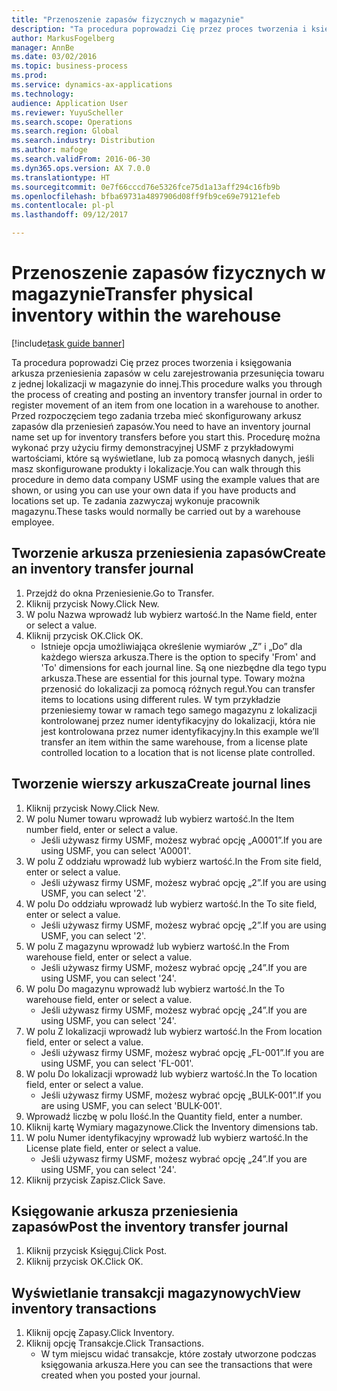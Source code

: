 ```yaml
---
title: "Przenoszenie zapasów fizycznych w magazynie"
description: "Ta procedura poprowadzi Cię przez proces tworzenia i księgowania arkusza przeniesienia zapasów w celu zarejestrowania przesunięcia towaru z jednej lokalizacji w magazynie do innej."
author: MarkusFogelberg
manager: AnnBe
ms.date: 03/02/2016
ms.topic: business-process
ms.prod: 
ms.service: dynamics-ax-applications
ms.technology: 
audience: Application User
ms.reviewer: YuyuScheller
ms.search.scope: Operations
ms.search.region: Global
ms.search.industry: Distribution
ms.author: mafoge
ms.search.validFrom: 2016-06-30
ms.dyn365.ops.version: AX 7.0.0
ms.translationtype: HT
ms.sourcegitcommit: 0e7f66cccd76e5326fce75d1a13aff294c16fb9b
ms.openlocfilehash: bfba69731a4897906d08ff9fb9ce69e79121efeb
ms.contentlocale: pl-pl
ms.lasthandoff: 09/12/2017

---
```

# <a name="transfer-physical-inventory-within-the-warehouse"></a><span data-ttu-id="0303e-103">Przenoszenie zapasów fizycznych w magazynie</span><span class="sxs-lookup"><span data-stu-id="0303e-103">Transfer physical inventory within the warehouse</span></span>

[!include[task guide banner](../../includes/task-guide-banner.md)]

<span data-ttu-id="0303e-104">Ta procedura poprowadzi Cię przez proces tworzenia i księgowania arkusza przeniesienia zapasów w celu zarejestrowania przesunięcia towaru z jednej lokalizacji w magazynie do innej.</span><span class="sxs-lookup"><span data-stu-id="0303e-104">This procedure walks you through the process of creating and posting an inventory transfer journal in order to register movement of an item from one location in a warehouse to another.</span></span> <span data-ttu-id="0303e-105">Przed rozpoczęciem tego zadania trzeba mieć skonfigurowany arkusz zapasów dla przeniesień zapasów.</span><span class="sxs-lookup"><span data-stu-id="0303e-105">You need to have an inventory journal name set up for inventory transfers before you start this.</span></span> <span data-ttu-id="0303e-106">Procedurę można wykonać przy użyciu firmy demonstracyjnej USMF z przykładowymi wartościami, które są wyświetlane, lub za pomocą własnych danych, jeśli masz skonfigurowane produkty i lokalizacje.</span><span class="sxs-lookup"><span data-stu-id="0303e-106">You can walk through this procedure in demo data company USMF using the example values that are shown, or using you can use your own data if you have products and locations set up.</span></span> <span data-ttu-id="0303e-107">Te zadania zazwyczaj wykonuje pracownik magazynu.</span><span class="sxs-lookup"><span data-stu-id="0303e-107">These tasks would normally be carried out by a warehouse employee.</span></span>


## <a name="create-an-inventory-transfer-journal"></a><span data-ttu-id="0303e-108">Tworzenie arkusza przeniesienia zapasów</span><span class="sxs-lookup"><span data-stu-id="0303e-108">Create an inventory transfer journal</span></span>
1. <span data-ttu-id="0303e-109">Przejdź do okna Przeniesienie.</span><span class="sxs-lookup"><span data-stu-id="0303e-109">Go to Transfer.</span></span>
2. <span data-ttu-id="0303e-110">Kliknij przycisk Nowy.</span><span class="sxs-lookup"><span data-stu-id="0303e-110">Click New.</span></span>
3. <span data-ttu-id="0303e-111">W polu Nazwa wprowadź lub wybierz wartość.</span><span class="sxs-lookup"><span data-stu-id="0303e-111">In the Name field, enter or select a value.</span></span>
4. <span data-ttu-id="0303e-112">Kliknij przycisk OK.</span><span class="sxs-lookup"><span data-stu-id="0303e-112">Click OK.</span></span>
    * <span data-ttu-id="0303e-113">Istnieje opcja umożliwiająca określenie wymiarów „Z” i „Do” dla każdego wiersza arkusza.</span><span class="sxs-lookup"><span data-stu-id="0303e-113">There is the option to specify 'From' and 'To' dimensions for each journal line.</span></span> <span data-ttu-id="0303e-114">Są one niezbędne dla tego typu arkusza.</span><span class="sxs-lookup"><span data-stu-id="0303e-114">These are essential for this journal type.</span></span> <span data-ttu-id="0303e-115">Towary można przenosić do lokalizacji za pomocą różnych reguł.</span><span class="sxs-lookup"><span data-stu-id="0303e-115">You can transfer items to locations using different rules.</span></span> <span data-ttu-id="0303e-116">W tym przykładzie przeniesiemy towar w ramach tego samego magazynu z lokalizacji kontrolowanej przez numer identyfikacyjny do lokalizacji, która nie jest kontrolowana przez numer identyfikacyjny.</span><span class="sxs-lookup"><span data-stu-id="0303e-116">In this example we’ll transfer an item within the same warehouse, from a license plate controlled location to a location that is not license plate controlled.</span></span>   

## <a name="create-journal-lines"></a><span data-ttu-id="0303e-117">Tworzenie wierszy arkusza</span><span class="sxs-lookup"><span data-stu-id="0303e-117">Create journal lines</span></span>
1. <span data-ttu-id="0303e-118">Kliknij przycisk Nowy.</span><span class="sxs-lookup"><span data-stu-id="0303e-118">Click New.</span></span>
2. <span data-ttu-id="0303e-119">W polu Numer towaru wprowadź lub wybierz wartość.</span><span class="sxs-lookup"><span data-stu-id="0303e-119">In the Item number field, enter or select a value.</span></span>
    * <span data-ttu-id="0303e-120">Jeśli używasz firmy USMF, możesz wybrać opcję „A0001”.</span><span class="sxs-lookup"><span data-stu-id="0303e-120">If you are using USMF, you can select 'A0001'.</span></span>  
3. <span data-ttu-id="0303e-121">W polu Z oddziału wprowadź lub wybierz wartość.</span><span class="sxs-lookup"><span data-stu-id="0303e-121">In the From site field, enter or select a value.</span></span>
    * <span data-ttu-id="0303e-122">Jeśli używasz firmy USMF, możesz wybrać opcję „2”.</span><span class="sxs-lookup"><span data-stu-id="0303e-122">If you are using USMF, you can select '2'.</span></span>  
4. <span data-ttu-id="0303e-123">W polu Do oddziału wprowadź lub wybierz wartość.</span><span class="sxs-lookup"><span data-stu-id="0303e-123">In the To site field, enter or select a value.</span></span>
    * <span data-ttu-id="0303e-124">Jeśli używasz firmy USMF, możesz wybrać opcję „2”.</span><span class="sxs-lookup"><span data-stu-id="0303e-124">If you are using USMF, you can select '2'.</span></span>  
5. <span data-ttu-id="0303e-125">W polu Z magazynu wprowadź lub wybierz wartość.</span><span class="sxs-lookup"><span data-stu-id="0303e-125">In the From warehouse field, enter or select a value.</span></span>
    * <span data-ttu-id="0303e-126">Jeśli używasz firmy USMF, możesz wybrać opcję „24”.</span><span class="sxs-lookup"><span data-stu-id="0303e-126">If you are using USMF, you can select '24'.</span></span>  
6. <span data-ttu-id="0303e-127">W polu Do magazynu wprowadź lub wybierz wartość.</span><span class="sxs-lookup"><span data-stu-id="0303e-127">In the To warehouse field, enter or select a value.</span></span>
    * <span data-ttu-id="0303e-128">Jeśli używasz firmy USMF, możesz wybrać opcję „24”.</span><span class="sxs-lookup"><span data-stu-id="0303e-128">If you are using USMF, you can select '24'.</span></span>  
7. <span data-ttu-id="0303e-129">W polu Z lokalizacji wprowadź lub wybierz wartość.</span><span class="sxs-lookup"><span data-stu-id="0303e-129">In the From location field, enter or select a value.</span></span>
    * <span data-ttu-id="0303e-130">Jeśli używasz firmy USMF, możesz wybrać opcję „FL-001”.</span><span class="sxs-lookup"><span data-stu-id="0303e-130">If you are using USMF, you can select 'FL-001'.</span></span>  
8. <span data-ttu-id="0303e-131">W polu Do lokalizacji wprowadź lub wybierz wartość.</span><span class="sxs-lookup"><span data-stu-id="0303e-131">In the To location field, enter or select a value.</span></span>
    * <span data-ttu-id="0303e-132">Jeśli używasz firmy USMF, możesz wybrać opcję „BULK-001”.</span><span class="sxs-lookup"><span data-stu-id="0303e-132">If you are using USMF, you can select 'BULK-001'.</span></span>  
9. <span data-ttu-id="0303e-133">Wprowadź liczbę w polu Ilość.</span><span class="sxs-lookup"><span data-stu-id="0303e-133">In the Quantity field, enter a number.</span></span>
10. <span data-ttu-id="0303e-134">Kliknij kartę Wymiary magazynowe.</span><span class="sxs-lookup"><span data-stu-id="0303e-134">Click the Inventory dimensions tab.</span></span>
11. <span data-ttu-id="0303e-135">W polu Numer identyfikacyjny wprowadź lub wybierz wartość.</span><span class="sxs-lookup"><span data-stu-id="0303e-135">In the License plate field, enter or select a value.</span></span>
    * <span data-ttu-id="0303e-136">Jeśli używasz firmy USMF, możesz wybrać opcję „24”.</span><span class="sxs-lookup"><span data-stu-id="0303e-136">If you are using USMF, you can select '24'.</span></span>  
12. <span data-ttu-id="0303e-137">Kliknij przycisk Zapisz.</span><span class="sxs-lookup"><span data-stu-id="0303e-137">Click Save.</span></span>

## <a name="post-the-inventory-transfer-journal"></a><span data-ttu-id="0303e-138">Księgowanie arkusza przeniesienia zapasów</span><span class="sxs-lookup"><span data-stu-id="0303e-138">Post the inventory transfer journal</span></span>
1. <span data-ttu-id="0303e-139">Kliknij przycisk Księguj.</span><span class="sxs-lookup"><span data-stu-id="0303e-139">Click Post.</span></span>
2. <span data-ttu-id="0303e-140">Kliknij przycisk OK.</span><span class="sxs-lookup"><span data-stu-id="0303e-140">Click OK.</span></span>

## <a name="view-inventory-transactions"></a><span data-ttu-id="0303e-141">Wyświetlanie transakcji magazynowych</span><span class="sxs-lookup"><span data-stu-id="0303e-141">View inventory transactions</span></span>
1. <span data-ttu-id="0303e-142">Kliknij opcję Zapasy.</span><span class="sxs-lookup"><span data-stu-id="0303e-142">Click Inventory.</span></span>
2. <span data-ttu-id="0303e-143">Kliknij opcję Transakcje.</span><span class="sxs-lookup"><span data-stu-id="0303e-143">Click Transactions.</span></span>
    * <span data-ttu-id="0303e-144">W tym miejscu widać transakcje, które zostały utworzone podczas księgowania arkusza.</span><span class="sxs-lookup"><span data-stu-id="0303e-144">Here you can see the transactions that were created when you posted your journal.</span></span>  

